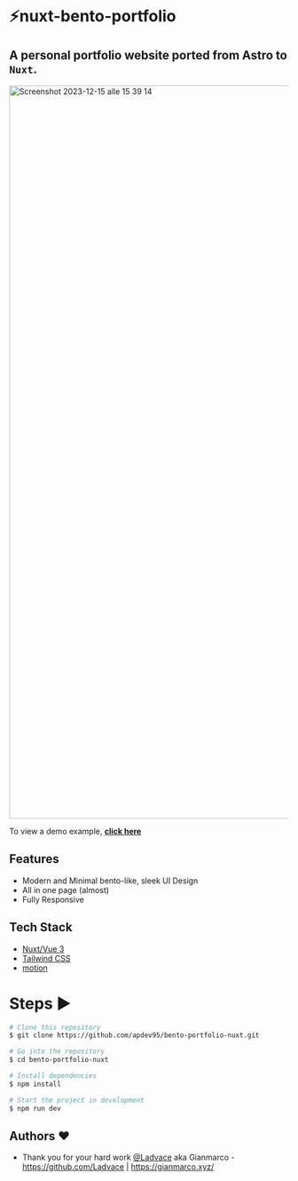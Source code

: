 # ⚡️nuxt-bento-portfolio

## A personal portfolio website ported from Astro to `Nuxt`.

<img width="1320" alt="Screenshot 2023-12-15 alle 15 39 14" src="https://github.com/apdev95/bento-portfolio-nuxt/assets/73004253/37b120e1-6000-435d-bf8c-c65248f495c6">

To view a demo example, **[click here](https://andreapuglisi.io/)**

## Features

- Modern and Minimal bento-like, sleek UI Design
- All in one page (almost)
- Fully Responsive

## Tech Stack

- [Nuxt/Vue 3](https://nuxt.com/)
- [Tailwind CSS](https://tailwindcss.com/)
- [motion](https://motion.dev/)

# Steps ▶️

```bash
# Clone this repository
$ git clone https://github.com/apdev95/bento-portfolio-nuxt.git
```

```bash
# Go into the repository
$ cd bento-portfolio-nuxt
```

```bash
# Install dependencies
$ npm install
```

```bash
# Start the project in development
$ npm run dev
```
## Authors ❤️

- Thank you for your hard work [@Ladvace](https://www.github.com/Ladvace) aka Gianmarco - https://github.com/Ladvace | https://gianmarco.xyz/ 
